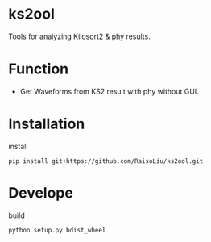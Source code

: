 # ks2ool
Tools for analyzing Kilosort2 &amp; phy results.

# Function
- Get Waveforms from KS2 result with phy without GUI.

# Installation

install
```
pip install git+https://github.com/RaisoLiu/ks2ool.git
```


# Develope
build
```
python setup.py bdist_wheel
```
